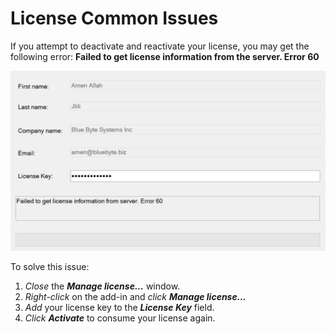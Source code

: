 
# License Common Issues 

If you attempt to deactivate and reactivate your license, you may get the following error: **Failed to get license information from the server. Error 60**

<p align="center">
  <img src="../images/pdmconverttaskextendederror60.png" alt="Error 60" width="800">
</p>

To solve this issue:
1. *Close* the ***Manage license...*** window.
2. *Right-click* on the add-in and *click* ***Manage license...***
3. *Add* your license key to the ***License Key*** field.
4. *Click* ***Activate*** to consume your license again. 